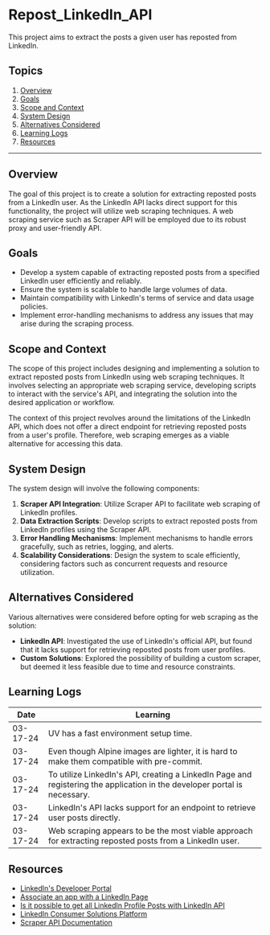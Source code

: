 # Repost_LinkedIn_API

This project aims to extract the posts a given user has reposted from LinkedIn.

## Topics

1. [Overview](#overview)
2. [Goals](#goals)
3. [Scope and Context](#scope-and-context)
4. [System Design](#system-design)
5. [Alternatives Considered](#alternatives-considered)
6. [Learning Logs](#learning-logs)
7. [Resources](#resources)

---

## Overview

The goal of this project is to create a solution for extracting reposted posts from a LinkedIn user. As the LinkedIn API lacks direct support for this functionality, the project will utilize web scraping techniques. A web scraping service such as Scraper API will be employed due to its robust proxy and user-friendly API.

## Goals

- Develop a system capable of extracting reposted posts from a specified LinkedIn user efficiently and reliably.
- Ensure the system is scalable to handle large volumes of data.
- Maintain compatibility with LinkedIn's terms of service and data usage policies.
- Implement error-handling mechanisms to address any issues that may arise during the scraping process.

## Scope and Context

The scope of this project includes designing and implementing a solution to extract reposted posts from LinkedIn using web scraping techniques. It involves selecting an appropriate web scraping service, developing scripts to interact with the service's API, and integrating the solution into the desired application or workflow.

The context of this project revolves around the limitations of the LinkedIn API, which does not offer a direct endpoint for retrieving reposted posts from a user's profile. Therefore, web scraping emerges as a viable alternative for accessing this data.

## System Design

The system design will involve the following components:

1. **Scraper API Integration**: Utilize Scraper API to facilitate web scraping of LinkedIn profiles.
2. **Data Extraction Scripts**: Develop scripts to extract reposted posts from LinkedIn profiles using the Scraper API.
3. **Error Handling Mechanisms**: Implement mechanisms to handle errors gracefully, such as retries, logging, and alerts.
4. **Scalability Considerations**: Design the system to scale efficiently, considering factors such as concurrent requests and resource utilization.

## Alternatives Considered

Various alternatives were considered before opting for web scraping as the solution:

- **LinkedIn API**: Investigated the use of LinkedIn's official API, but found that it lacks support for retrieving reposted posts from user profiles.
- **Custom Solutions**: Explored the possibility of building a custom scraper, but deemed it less feasible due to time and resource constraints.

## Learning Logs

| Date     | Learning |
|----------|----------|
| 03-17-24 | UV has a fast environment setup time. |
| 03-17-24 | Even though Alpine images are lighter, it is hard to make them compatible with pre-commit. |
| 03-17-24 | To utilize LinkedIn's API, creating a LinkedIn Page and registering the application in the developer portal is necessary. |
| 03-17-24 | LinkedIn's API lacks support for an endpoint to retrieve user posts directly. |
| 03-17-24 | Web scraping appears to be the most viable approach for extracting reposted posts from a LinkedIn user. |

## Resources

- [LinkedIn's Developer Portal](https://developer.linkedin.com/)
- [Associate an app with a LinkedIn Page](https://www.linkedin.com/help/linkedin/answer/a548360/)
- [Is it possible to get all LinkedIn Profile Posts with LinkedIn API](https://stackoverflow.com/questions/54625971/is-it-possible-to-get-all-linkedin-profile-posts-with-linkedin-api)
- [LinkedIn Consumer Solutions Platform](https://learn.microsoft.com/en-us/linkedin/consumer/)
- [Scraper API Documentation](https://www.scraperapi.com/documentation)

